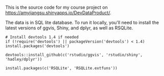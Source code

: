 This is the source code for my course project on https://amyjiangsu.shinyapps.io/DevDataProduct/. 

The data is in SQL lite database.  To run it locally, you'll need to install the latest versions of ggvis, Shiny, and dplyr, as well as RSQLite.

```{r}
# Install devtools 1.4 if needed
if (!require('devtools') || packageVersion('devtools') < 1.4) install.packages('devtools')

devtools::install_github(c('rstudio/ggvis', 'rstudio/shiny', 'hadley/dplyr'))

install.packages(c('RSQLite', 'RSQLite.extfuns'))
```
